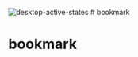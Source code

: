 ![desktop-active-states](https://user-images.githubusercontent.com/81758597/131766663-d7ab7b22-4432-4339-ac67-7a3ece5f31d3.jpg)
﻿# bookmark
# bookmark
